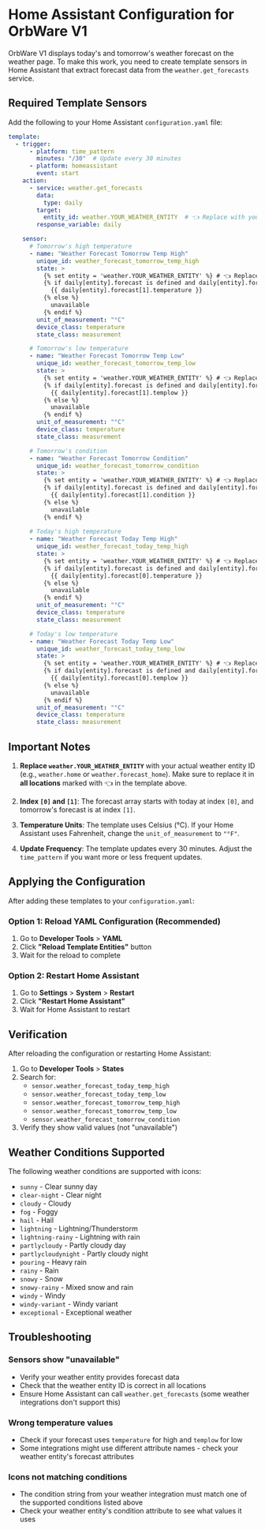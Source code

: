 # Home Assistant Configuration for OrbWare V1

OrbWare V1 displays today's and tomorrow's weather forecast on the weather page. To make this work, you need to create template sensors in Home Assistant that extract forecast data from the `weather.get_forecasts` service.

## Required Template Sensors

Add the following to your Home Assistant `configuration.yaml` file:

```yaml
template:
  - trigger:
      - platform: time_pattern
        minutes: "/30"  # Update every 30 minutes
      - platform: homeassistant
        event: start
    action:
      - service: weather.get_forecasts
        data:
          type: daily
        target:
          entity_id: weather.YOUR_WEATHER_ENTITY  # 👈 Replace with your real entity
        response_variable: daily

    sensor:
      # Tomorrow's high temperature
      - name: "Weather Forecast Tomorrow Temp High"
        unique_id: weather_forecast_tomorrow_temp_high
        state: >
          {% set entity = 'weather.YOUR_WEATHER_ENTITY' %} # 👈 Replace with your real entity
          {% if daily[entity].forecast is defined and daily[entity].forecast|length > 1 %}
            {{ daily[entity].forecast[1].temperature }}
          {% else %}
            unavailable
          {% endif %}
        unit_of_measurement: "°C"
        device_class: temperature
        state_class: measurement

      # Tomorrow's low temperature
      - name: "Weather Forecast Tomorrow Temp Low"
        unique_id: weather_forecast_tomorrow_temp_low
        state: >
          {% set entity = 'weather.YOUR_WEATHER_ENTITY' %} # 👈 Replace with your real entity
          {% if daily[entity].forecast is defined and daily[entity].forecast|length > 1 %}
            {{ daily[entity].forecast[1].templow }}
          {% else %}
            unavailable
          {% endif %}
        unit_of_measurement: "°C"
        device_class: temperature
        state_class: measurement

      # Tomorrow's condition
      - name: "Weather Forecast Tomorrow Condition"
        unique_id: weather_forecast_tomorrow_condition
        state: >
          {% set entity = 'weather.YOUR_WEATHER_ENTITY' %} # 👈 Replace with your real entity
          {% if daily[entity].forecast is defined and daily[entity].forecast|length > 1 %}
            {{ daily[entity].forecast[1].condition }}
          {% else %}
            unavailable
          {% endif %}
      
      # Today's high temperature
      - name: "Weather Forecast Today Temp High"
        unique_id: weather_forecast_today_temp_high
        state: >
          {% set entity = 'weather.YOUR_WEATHER_ENTITY' %} # 👈 Replace with your real entity
          {% if daily[entity].forecast is defined and daily[entity].forecast|length > 0 %}
            {{ daily[entity].forecast[0].temperature }}
          {% else %}
            unavailable
          {% endif %}
        unit_of_measurement: "°C"
        device_class: temperature
        state_class: measurement

      # Today's low temperature
      - name: "Weather Forecast Today Temp Low"
        unique_id: weather_forecast_today_temp_low
        state: >
          {% set entity = 'weather.YOUR_WEATHER_ENTITY' %} # 👈 Replace with your real entity
          {% if daily[entity].forecast is defined and daily[entity].forecast|length > 0 %}
            {{ daily[entity].forecast[0].templow }}
          {% else %}
            unavailable
          {% endif %}
        unit_of_measurement: "°C"
        device_class: temperature
        state_class: measurement
```

## Important Notes

1. **Replace `weather.YOUR_WEATHER_ENTITY`** with your actual weather entity ID (e.g., `weather.home` or `weather.forecast_home`). Make sure to replace it in **all locations** marked with 👈 in the template above.

2. **Index `[0]` and `[1]`**: The forecast array starts with today at index `[0]`, and tomorrow's forecast is at index `[1]`.

3. **Temperature Units**: The template uses Celsius (°C). If your Home Assistant uses Fahrenheit, change the `unit_of_measurement` to `"°F"`.

4. **Update Frequency**: The template updates every 30 minutes. Adjust the `time_pattern` if you want more or less frequent updates.

## Applying the Configuration

After adding these templates to your `configuration.yaml`:

### Option 1: Reload YAML Configuration (Recommended)
1. Go to **Developer Tools** > **YAML**
2. Click **"Reload Template Entities"** button
3. Wait for the reload to complete

### Option 2: Restart Home Assistant
1. Go to **Settings** > **System** > **Restart**
2. Click **"Restart Home Assistant"**
3. Wait for Home Assistant to restart

## Verification

After reloading the configuration or restarting Home Assistant:

1. Go to **Developer Tools** > **States**
2. Search for:
   - `sensor.weather_forecast_today_temp_high`
   - `sensor.weather_forecast_today_temp_low`
   - `sensor.weather_forecast_tomorrow_temp_high`
   - `sensor.weather_forecast_tomorrow_temp_low`
   - `sensor.weather_forecast_tomorrow_condition`
3. Verify they show valid values (not "unavailable")

## Weather Conditions Supported

The following weather conditions are supported with icons:
- `sunny` - Clear sunny day
- `clear-night` - Clear night
- `cloudy` - Cloudy
- `fog` - Foggy
- `hail` - Hail
- `lightning` - Lightning/Thunderstorm
- `lightning-rainy` - Lightning with rain
- `partlycloudy` - Partly cloudy day
- `partlycloudynight` - Partly cloudy night
- `pouring` - Heavy rain
- `rainy` - Rain
- `snowy` - Snow
- `snowy-rainy` - Mixed snow and rain
- `windy` - Windy
- `windy-variant` - Windy variant
- `exceptional` - Exceptional weather

## Troubleshooting

### Sensors show "unavailable"
- Verify your weather entity provides forecast data
- Check that the weather entity ID is correct in all locations
- Ensure Home Assistant can call `weather.get_forecasts` (some weather integrations don't support this)

### Wrong temperature values
- Check if your forecast uses `temperature` for high and `templow` for low
- Some integrations might use different attribute names - check your weather entity's forecast attributes

### Icons not matching conditions
- The condition string from your weather integration must match one of the supported conditions listed above
- Check your weather entity's condition attribute to see what values it uses
